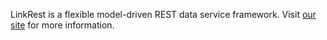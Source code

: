 LinkRest is a flexible model-driven REST data service framework. Visit [our site](http://nhl.github.io/link-rest/) for more information.
